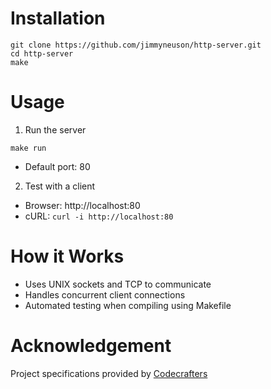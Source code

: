 # Installation
```
git clone https://github.com/jimmyneuson/http-server.git
cd http-server
make
```
# Usage
1. Run the server
```
make run
```
- Default port: 80
2. Test with a client
- Browser: http://localhost:80
- cURL: `curl -i http://localhost:80`
# How it Works
- Uses UNIX sockets and TCP to communicate
- Handles concurrent client connections
- Automated testing when compiling using Makefile
# Acknowledgement
Project specifications provided by [Codecrafters](https://app.codecrafters.io/courses/http-server/)
